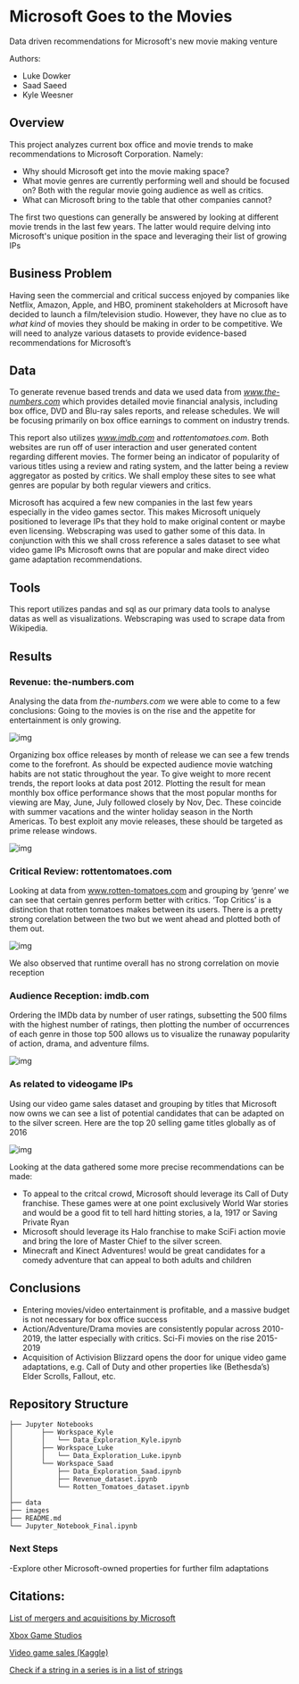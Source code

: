 # Microsoft Goes to the Movies
Data driven recommendations for Microsoft's new movie making venture
 
 
Authors:
- Luke Dowker
- Saad Saeed
- Kyle Weesner
 
## Overview
This project analyzes current box office and movie trends to make recommendations to Microsoft Corporation. Namely:
-   Why should Microsoft get into the movie making space?
- What movie genres are currently performing well and should be focused on? Both with the regular movie going audience as well as critics.
- What can Microsoft bring to the table that other companies cannot?
 
The first two questions can generally be answered by looking at different movie trends in the last few years. The latter would require delving into Microsoft's unique position in the space and leveraging their list of growing IPs
 
## Business Problem
Having seen the commercial and critical success enjoyed by companies like Netflix, Amazon, Apple, and HBO, prominent stakeholders at Microsoft have decided to launch a film/television studio. However, they have no clue as to *what kind* of movies they should be making in order to be competitive. We will need to analyze various datasets to provide evidence-based recommendations for Microsoft’s 
 
## Data
To generate revenue based trends and data we used data from *www.the-numbers.com* which provides detailed movie financial analysis, including box office, DVD and Blu-ray sales reports, and release schedules. We will be focusing primarily on box office earnings to comment on industry trends.
 
This report also utilizes *www.imdb.com* and *rottentomatoes.com*. Both websites are run off of user interaction and user generated content regarding different movies. The former being an indicator of popularity of various titles using a review and rating system, and the latter being a review aggregator as posted by critics. We shall employ these sites to see what genres are popular by both regular viewers and critics.
 
Microsoft has acquired a few new companies in the last few years especially in the video games sector. This makes Microsoft uniquely positioned to leverage IPs that they hold to make original content or maybe even licensing. Webscraping was used to gather some of this data. 
In conjunction with this we shall cross reference a sales dataset to see what video game IPs Microsoft owns that are popular and make direct video game adaptation recommendations.
 
## Tools
This report utilizes pandas and sql as our primary data tools to analyse datas as well as visualizations. Webscraping was used to scrape data from Wikipedia.
 

## Results

### Revenue: the-numbers.com
Analysing the data from *the-numbers.com* we were able to come to a few conclusions:
Going to the movies is on the rise and the appetite for entertainment is only growing.

![img](./images/AnnualMeanPerformance.jpg)

Organizing box office releases by month of release we can see a few trends come to the forefront. As should be expected audience movie watching habits are not static throughout the year. To give weight to more recent trends, the report looks at data post 2012. Plotting the result for mean monthly box office performance shows that the most popular months for viewing are May, June, July followed closely by Nov, Dec. These coincide with summer vacations and the winter holiday season in the North Americas. To best exploit any movie releases, these should be targeted as prime release windows.

![img](./images/MonthlyReleaseMeanPerformance.jpg)

  
### Critical Review: rottentomatoes.com
 
Looking at data from www.rotten-tomatoes.com and grouping by ‘genre’ we can see that certain genres perform better with critics. ‘Top Critics’ is a distinction that rotten tomatoes makes between its users. There is a pretty strong corelation between the two but we went ahead and plotted both of them out. 

![img](./images/PopularGenres_Critics.jpg)

We also observed that runtime overall has no strong correlation on movie reception
 
 

### Audience Reception: imdb.com

Ordering the IMDb data by number of user ratings, subsetting the 500 films with the highest number of ratings, then plotting the number of occurrences of each genre in those top 500 allows us to visualize the runaway popularity of action, drama, and adventure films.

![img](./images/Popular_Genres_with_IMDb_Users.jpg)

### As related to videogame IPs

Using our video game sales dataset and grouping by titles that Microsoft now owns we can see a list of potential candidates that can be adapted on to the silver screen. Here are the top 20 selling game titles globally as of 2016

![img](./images/Microsoft_Gaming_Global_Sales.jpg)




Looking at the data gathered some more precise recommendations can be made:
-   To appeal to the critcal crowd, Microsoft should leverage its Call of Duty franchise. These games were at one point exclusively World War stories and would be a good fit to tell hard hitting stories, a la, 1917 or Saving Private Ryan
-   Microsoft should leverage its Halo franchise to make SciFi action movie and bring the lore of Master Chief to the silver screen. 
-   Minecraft and Kinect Adventures! would be great candidates for a comedy adventure that can appeal to both adults and children 


## Conclusions
-   Entering movies/video entertainment is profitable, and a massive budget is not necessary for box office success
-   Action/Adventure/Drama movies are consistently popular across 2010-2019, the latter especially with critics. Sci-Fi movies on the rise 2015-2019
-   Acquisition of Activision Blizzard opens the door for unique video game adaptations, e.g. Call of Duty and other properties like (Bethesda’s) Elder Scrolls, Fallout, etc.
 
## Repository Structure
```
├── Jupyter Notebooks  
│       ├── Workspace_Kyle
│       │   └── Data_Exploration_Kyle.ipynb
│       ├── Workspace_Luke
│       │   └── Data_Exploration_Luke.ipynb
│       └── Workspace_Saad
│           ├── Data_Exploration_Saad.ipynb
│           ├── Revenue_dataset.ipynb
│           └── Rotten_Tomatoes_dataset.ipynb
│
├── data
├── images
├── README.md
└── Jupyter_Notebook_Final.ipynb
```
 
### Next Steps
-Explore other Microsoft-owned properties for further film adaptations

     

## Citations:


 
[List of mergers and acquisitions by Microsoft](https://en.wikipedia.org/wiki/List_of_mergers_and_acquisitions_by_Microsoft)

[Xbox Game Studios](https://en.wikipedia.org/wiki/Xbox_Game_Studios)

[Video game sales (Kaggle)](https://www.kaggle.com/coffeepot/videogame-sales/data)
 
[Check if a string in a series is in a list of strings](https://stackoverflow.com/questions/17972938/check-if-a-string-in-a-pandas-dataframe-column-is-in-a-list-of-strings)
